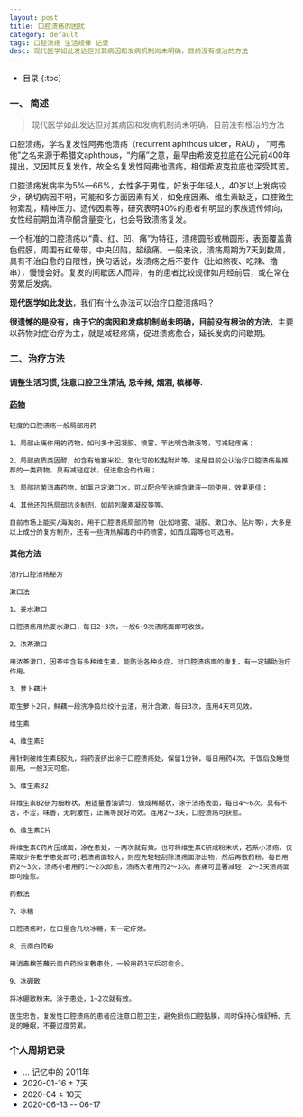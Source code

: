```yaml
---
layout: post
title: 口腔溃疡的困扰
category: default
tags: 口腔溃疡 生活规律 记录
desc: 现代医学如此发达但对其病因和发病机制尚未明确，目前没有根治的方法
---
```

* 目录
{:toc}

### 一、 简述
> 现代医学如此发达但对其病因和发病机制尚未明确，目前没有根治的方法  

口腔溃疡，学名复发性阿弗他溃疡（recurrent aphthous ulcer，RAU）， “阿弗他”之名来源于希腊文aphthous，“灼痛”之意，最早由希波克拉底在公元前400年提出，又因其反复发作，故全名复发性阿弗他溃疡，相信希波克拉底也深受其苦。

口腔溃疡发病率为5%—66%，女性多于男性，好发于年轻人，40岁以上发病较少，确切病因不明，可能和多方面因素有关，如免疫因素、维生素缺乏，口腔微生物紊乱，精神压力、遗传因素等，研究表明40%的患者有明显的家族遗传倾向，女性经前期血清孕酮含量变化，也会导致溃疡复发。

一个标准的口腔溃疡以“黄、红、凹、痛”为特征，溃疡圆形或椭圆形，表面覆盖黄色假膜，周围有红晕带，中央凹陷，超级痛。一般来说，溃疡周期为7天到数周，具有不治自愈的自限性，换句话说，发溃疡之后不要作（比如熬夜、吃辣、撸串），慢慢会好。复发的间歇因人而异，有的患者比较规律如月经前后，或在常在劳累后发病。

**现代医学如此发达**，我们有什么办法可以治疗口腔溃疡吗？  

**很遗憾的是没有，由于它的病因和发病机制尚未明确，目前没有根治的方法**，主要以药物对症治疗为主，就是减轻疼痛，促进溃疡愈合，延长发病的间歇期。


### 二、治疗方法  
#### 调整生活习惯, 注意口腔卫生清洁, 忌辛辣, 烟酒, 槟榔等.
#### [药物](http://wsjkw.sh.gov.cn/jthl/20200305/91ef03af0a484a68bc308edd556c6fad.html)
    轻度的口腔溃疡一般局部用药  
    
    1、局部止痛作用的药物，如利多卡因凝胶、喷雾，苄达明含漱液等，可减轻疼痛；  
    
    2、局部皮质类固醇，如含有地塞米松、氢化可的松黏附片等。这是目前公认治疗口腔溃疡最推荐的一类药物，具有减轻症状，促进愈合的作用；  
    
    3、局部抗菌消毒药物，如氯己定漱口水，可以配合苄达明含漱液一同使用，效果更佳；  
    
    4、其他还包括局部抗炎制剂，如前列腺素凝胶等等。  
    
    目前市场上能买/海淘的，用于口腔溃疡局部药物（比如喷雾、凝胶、漱口水、贴片等），大多是以上成分的复方制剂，还有一些清热解毒的中药喷雾，如西瓜霜等也可选用。  
  
#### 其他方法
    治疗口腔溃疡秘方
    
    漱口法
    
    1、姜水漱口
    
    口腔溃疡用热姜水漱口，每日2~3次，一般6~9次溃疡面即可收敛。
    
    2、浓茶漱口
    
    用浓茶漱口，因茶中含有多种维生素，能防治各种炎症，对口腔溃疡面的康复，有一定辅助治疗作用。
    
    3、萝卜藕汁
    
    取生萝卜2只，鲜藕一段洗净捣烂绞汁去渣，用汁含漱，每日3次，连用4天可见效。
    
    维生素
    
    4、维生素E
    
    用针刺破维生素E胶丸，将药液挤出涂于口腔溃疡处，保留1分钟，每日用药4次，于饭后及睡觉前用，一般3天可愈。
    
    5、维生素B2
    
    将维生素B2研为细粉状，用适量香油调匀，做成稀糊状，涂于溃疡表面，每日4～6次。具有不苦，不涩，味香，无刺激性，止痛等良好功效。连用2～3天，口腔溃疡可获愈。
    
    6、维生素C片
    
    将维生素C药片压成面，涂在患处，一两次就有效。也可将维生素C研成粉末状，若系小溃疡，仅需取少许敷于患处即可;若溃疡面较大，则应先轻轻刮除溃疡面渗出物，然后再敷药粉。每日用药2～3次，溃疡小者用药1～2次即愈，溃疡大者用药2～3次，疼痛可显著减轻，2～3天溃疡面即可痊愈。
    
    药敷法
    
    7、冰糖
    
    口腔溃疡时，在口里含几块冰糖，有一定疗效。
    
    8、云南白药粉
    
    用消毒棉签蘸云南白药粉末敷患处，一般用药3天后可愈合。
    
    9、冰硼散
    
    将冰硼散粉末，涂于患处，1~2次就有效。
    
    医生忠告，复发性口腔溃疡的患者应注意口腔卫生，避免损伤口腔黏膜，同时保持心情舒畅、充足的睡眠，不要过度劳累。

### 个人周期记录
- ... 记忆中的 2011年
- 2020-01-16 ± 7天  
- 2020-04 ± 10天  
- 2020-06-13 -- 06-17




